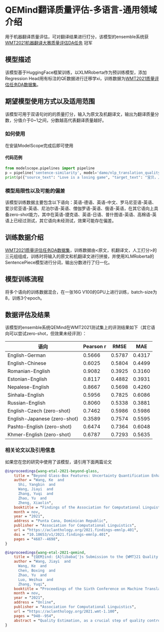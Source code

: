 
<!--- 以下model card模型说明部分，请使用中文提供（除了代码，bibtex等部分） --->
# QEMind翻译质量评估-多语言-通用领域介绍
用于机器翻译质量评估，可对翻译结果进行打分，该模型的ensemble系统获[WMT2021机器翻译大赛质量评估DA任务](https://www.statmt.org/wmt21/quality-estimation-task.html) 冠军

## 模型描述
该模型基于HuggingFace框架训练，以XLMRoberta作为预训练模型，添加Regression Head用有标注的QE数据进行迁移学xi，训练数据为[WMT2021质量评估任务DA数据集](https://github.com/sheffieldnlp/mlqe-pe/tree/master/data/direct-assessments)。

## 期望模型使用方式以及适用范围
该模型可用于双语句对的的质量打分，输入为原文及机翻译文，输出为翻译质量分数，分值介于0~1之间，分数越高代表翻译质量越好。


### 如何使用
在安装ModelScope完成后即可使用


#### 代码范例
<!--- 本session里的python代码段，将被ModelScope模型页面解析为快速开始范例--->
```python
from modelscope.pipelines import pipeline
p = pipeline('sentence-similarity', model='damo/nlp_translation_quality_estimation_multilingual', device='cpu')
print(p({"source_text": "Love is a losing game", "target_text": "宝贝，人和人一场游戏"}))
```

### 模型局限性以及可能的偏差
该模型训练数据主要包含以下语向：英语-德语、英语-中文、罗马尼亚语-英语、爱沙尼亚语-英语、尼泊尔语-英语、僧伽罗语-英语、俄语-英语，在其它语向上具备zero-shot能力，其中在英语-捷克语、英语-日语、普什图语-英语、高棉语-英语上已经过测试，其它语向未经测试，效果可能存在偏差。

## 训练数据介绍
[WMT2021质量评估任务DA数据集](https://github.com/sheffieldnlp/mlqe-pe/tree/master/data/direct-assessments)，训练数据由<原文，机翻译文，人工打分>的三元组组成，训练时将输入的原文和机翻译文进行拼接，并使用XLMRoberta的SentencePiece模型进行分词，输出分数进行了归一化。

## 模型训练流程
将多个语向的训练数据混合，在一张16G V100的GPU上进行训练，batch-size为8，训练3个epoch。

## 数据评估及结果
该模型的ensemble系统QEMind在WMT2021测试集上的评测结果如下（其它语向可以尝试zero-shot，但效果未经评测）：

| 语向                         | Pearson r | RMSE   | MAE    |
|------------------------------|-----------|--------|--------|
| English-German               | 0.5666    | 0.5787 | 0.4317 |
| English-Chinese              | 0.6025    | 0.5804 | 0.4499 |
| Romanian-English             | 0.9082    | 0.3925 | 0.3160 |
| Estonian-English             | 0.8117    | 0.4882 | 0.3931 |
| Nepalese-English             | 0.8667    | 0.5698 | 0.4260 |
| Sinhala-English              | 0.5956    | 0.7825 | 0.6086 |
| Russian-English              | 0.8060    | 0.5338 | 0.3881 |
| English-Czech (zero-shot)    | 0.7462    | 0.5986 | 0.5986 |
| English-Japanese (zero-shot) | 0.3589    | 0.7574 | 0.5595 |
| Pashto-English (zero-shot)   | 0.6474    | 0.7364 | 0.6048 |
| Khmer-English (zero-shot)    | 0.6787    | 0.7293 | 0.5635 |

### 相关论文以及引用信息
如果您在您的研究中使用了该模型，请引用下面两篇论文

```bibtex
@inproceedings{wang-etal-2021-beyond-glass,
    title = "Beyond Glass-Box Features: Uncertainty Quantification Enhanced Quality Estimation for Neural Machine Translation",
    author = "Wang, Ke  and
      Shi, Yangbin  and
      Wang, Jiayi  and
      Zhang, Yuqi  and
      Zhao, Yu  and
      Zheng, Xiaolin",
    booktitle = "Findings of the Association for Computational Linguistics: EMNLP 2021",
    month = nov,
    year = "2021",
    address = "Punta Cana, Dominican Republic",
    publisher = "Association for Computational Linguistics",
    url = "https://aclanthology.org/2021.findings-emnlp.401",
    doi = "10.18653/v1/2021.findings-emnlp.401",
    pages = "4687--4698",
}
```

```bibtex
@inproceedings{wang-etal-2021-qemind,
    title = "{QEM}ind: {A}libaba{'}s Submission to the {WMT}21 Quality Estimation Shared Task",
    author = "Wang, Jiayi  and
      Wang, Ke  and
      Chen, Boxing  and
      Zhao, Yu  and
      Luo, Weihua  and
      Zhang, Yuqi",
    booktitle = "Proceedings of the Sixth Conference on Machine Translation",
    month = nov,
    year = "2021",
    address = "Online",
    publisher = "Association for Computational Linguistics",
    url = "https://aclanthology.org/2021.wmt-1.100",
    pages = "948--954",
    abstract = "Quality Estimation, as a crucial step of quality control for machine translation, has been explored for years. The goal is to to investigate automatic methods for estimating the quality of machine translation results without reference translations. In this year{'}s WMT QE shared task, we utilize the large-scale XLM-Roberta pre-trained model and additionally propose several useful features to evaluate the uncertainty of the translations to build our QE system, named \textit{ \textbf{QEMind} }. The system has been applied to the sentence-level scoring task of Direct Assessment and the binary score prediction task of Critical Error Detection. In this paper, we present our submissions to the WMT 2021 QE shared task and an extensive set of experimental results have shown us that our multilingual systems outperform the best system in the Direct Assessment QE task of WMT 2020.",
}
```

